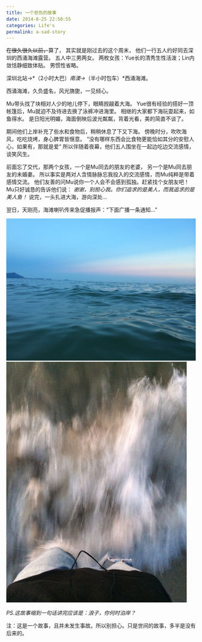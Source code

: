 ```yaml
---
title: 一个悲伤的故事
date: 2014-8-25 22:50:55
categories: Life's
permalink: a-sad-story
---
```


~~在很久很久以前，~~算了，
其实就是刚过去的这个周末，
他们一行五人约好同去深圳的西涌海滩露营。
五人中三男两女。
两枚女孩：Yue长的清秀生性活泼；Lin内敛恬静细致体贴。
男惯性省略。

深圳北站->*（2小时大巴）*南澳->*（半小时包车）*西涌海滩。

西涌海滩，久负盛名，风光旖旎，一见倾心。

Mu带头找了块相对人少的地儿停下，眼睛觊觎着大海。
Yue很有经验的搭好一顶帐篷后，Mu就迫不及待进去换了泳裤冲进海里。
相继的大家都下海玩耍起来，如鱼得水。
是日阳光明媚，海面倒映后波光粼粼，背着光看，美的简直不谈了。

期间他们上岸补充了些水和食物后，稍稍休息了下又下海。
傍晚时分，吹吹海风，吃吃烧烤，身心脾胃皆惬意。
“没有哪样东西会比食物更能恰如其分的安慰人心，如果有，那就是爱”
所以伴随着夜幕，他们五人围坐在一起边吃边交流感情，谈笑风生。

前面忘了交代，那两个女孩，一个是Mu同去的朋友的老婆，
另一个是Mu同去朋友的未婚妻。
所以事实是两对人含情脉脉忘我投入的交流感情，而Mu纯粹是带着感情交流。
他们友善的问Mu说你一个人会不会感到孤独。赶紧找个女朋友吧！
Mu只好诚恳的告诉他们说：
*谢谢，别担心我。你们追求的是美人，而我追求的是美人鱼！*
说完，一头扎进大海，游向深处...

翌日，天刚亮，海滩喇叭传来急促播报声：“下面广播一条通知...”

![](/image/图/一个悲伤的故事01.JPG)
<img src="/image/图/一个悲伤的故事02.JPG" width="480" />

*PS.这故事缩到一句话讲完应该是：浪子，你何时泊岸？*


注：这是一个故事，且并未发生事故。所以别担心。只是世间的故事，多半是没有后来的。

